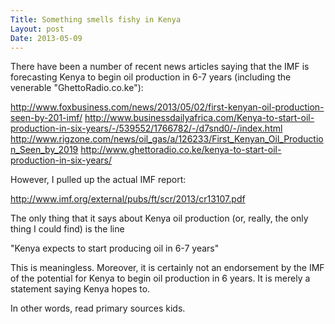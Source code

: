 ```yaml
---
Title: Something smells fishy in Kenya
Layout: post
Date: 2013-05-09
---
```




There have been a number of recent news articles saying that the IMF is forecasting Kenya to begin oil production in 6-7 years (including the venerable  "GhettoRadio.co.ke"):

http://www.foxbusiness.com/news/2013/05/02/first-kenyan-oil-production-seen-by-201-imf/
http://www.businessdailyafrica.com/Kenya-to-start-oil-production-in-six-years/-/539552/1766782/-/d7snd0/-/index.html
http://www.rigzone.com/news/oil_gas/a/126233/First_Kenyan_Oil_Production_Seen_by_2019
http://www.ghettoradio.co.ke/kenya-to-start-oil-production-in-six-years/

However, I pulled up the actual IMF report:

http://www.imf.org/external/pubs/ft/scr/2013/cr13107.pdf

The only thing that it says about Kenya oil production (or, really, the only thing I could find) is the line

"Kenya expects to start producing oil in 6-7 years"

This is meaningless. Moreover, it is certainly not an endorsement by the IMF of the potential for Kenya to begin oil production in 6 years. 
It is merely a statement saying Kenya hopes to.

In other words, read primary sources kids. 